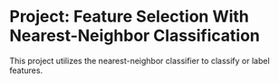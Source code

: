 # Project: Feature Selection With Nearest-Neighbor Classification
This project utilizes the nearest-neighbor classifier to classify or label features.
